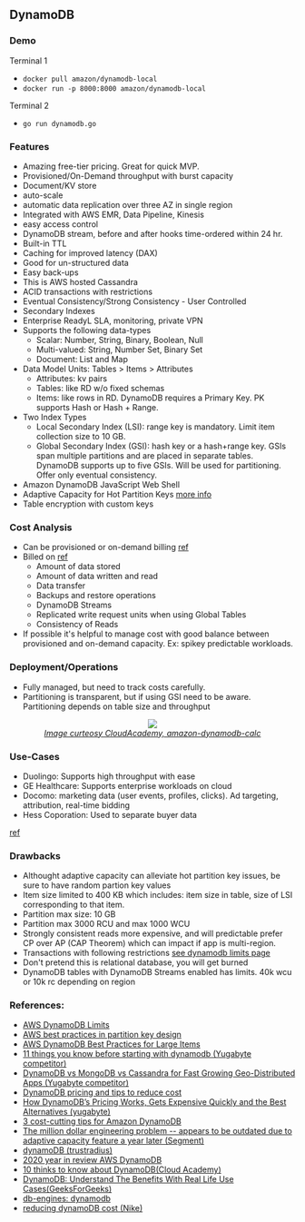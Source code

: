 ## DynamoDB

### Demo

Terminal 1

* `docker pull amazon/dynamodb-local`
* `docker run -p 8000:8000 amazon/dynamodb-local`

Terminal 2 

* `go run dynamodb.go`

### Features

* Amazing free-tier pricing. Great for quick MVP.
* Provisioned/On-Demand throughput with burst capacity
* Document/KV store
* auto-scale
* automatic data replication over three AZ in single region
* Integrated with AWS EMR, Data Pipeline, Kinesis
* easy access control
* DynamoDB stream, before and after hooks time-ordered within 24 hr.
* Built-in TTL
* Caching for improved latency (DAX)
* Good for un-structured data
* Easy back-ups
* This is AWS hosted Cassandra
* ACID transactions with restrictions
* Eventual Consistency/Strong Consistency - User Controlled
* Secondary Indexes
* Enterprise ReadyL SLA, monitoring, private VPN
* Supports the following data-types
  * Scalar: Number, String, Binary, Boolean, Null
  * Multi-valued: String, Number Set, Binary Set
  * Document: List and Map
* Data Model Units: Tables > Items > Attributes
  * Attributes: kv pairs
  * Tables: like RD w/o fixed schemas
  * Items: like rows in RD. DynamoDB requires a Primary Key. PK supports Hash or Hash + Range.
* Two Index Types
  * Local Secondary Index (LSI): range key is mandatory. Limit item collection size to 10 GB.
  * Global Secondary Index (GSI): hash key or a hash+range key. GSIs span multiple partitions and are placed in separate tables. DynamoDB supports up to five GSIs. Will be used for partitioning. Offer only eventual consistency.
* Amazon DynamoDB JavaScript Web Shell
* Adaptive Capacity for Hot Partition Keys [more info](https://docs.aws.amazon.com/amazondynamodb/latest/developerguide/bp-partition-key-design.html#bp-partition-key-partitions-adaptive)
* Table encryption with custom keys

### Cost Analysis
 * Can be provisioned or on-demand billing [ref](https://dynobase.dev/dynamodb-pricing-calculator/)
 * Billed on [ref](https://dynobase.dev/dynamodb-pricing-calculator/)
    * Amount of data stored
    * Amount of data written and read
    * Data transfer
    * Backups and restore operations
    * DynamoDB Streams
    * Replicated write request units when using Global Tables
    * Consistency of Reads
* If possible it's helpful to manage cost with good balance between provisioned and on-demand capacity. Ex: spikey predictable workloads.
### Deployment/Operations

* Fully managed, but need to track costs carefully.
* Partitioning is transparent, but if using GSI need to be aware. Partitioning depends on table size and throughput

<p align="center">
  <img src="https://cloudacademy.com/wp-content/uploads/2015/11/amazon-dynamodb-cacl.png">
  <br/>
  <i><a href=https://cloudacademy.com/wp-content/uploads/2015/11/amazon-dynamodb-cacl.png>Image curteosy CloudAcademy, amazon-dynamodb-calc</a></i>
</p>

### Use-Cases

* Duolingo: Supports high throughput with ease
* GE Healthcare: Supports enterprise workloads on cloud
* Docomo: marketing data (user events, profiles, clicks). Ad targeting, attribution, real-time bidding
* Hess Coporation: Used to separate buyer data

[ref](https://www.geeksforgeeks.org/dynamodb-understand-the-benefits-with-real-life-use-cases/)

### Drawbacks

* Althought adaptive capacity can alleviate hot partition key issues, be sure to have random partion key values
* Item size limited to 400 KB which includes: item size in table, size of LSI corresponding to that item.
* Partition max size: 10 GB
* Partition max 3000 RCU and max 1000 WCU
* Strongly consistent reads more expensive, and will predictable prefer CP over AP (CAP Theorem) which can impact if app is multi-region.
* Transactions with following restrictions [see dynamodb limits page](https://docs.aws.amazon.com/amazondynamodb/latest/developerguide/Limits.html)
* Don't pretend this is relational database, you will get burned
* DynamoDB tables with DynamoDB Streams enabled has limits. 40k wcu or 10k rc depending on region
### References:

* [AWS DynamoDB Limits](https://docs.aws.amazon.com/amazondynamodb/latest/developerguide/Limits.html)
* [AWS best practices in partition key design](https://docs.aws.amazon.com/amazondynamodb/latest/developerguide/bp-partition-key-design.html#bp-partition-key-partitions-adaptive)
* [AWS DynamoDB Best Practices for Large Items](https://docs.aws.amazon.com/amazondynamodb/latest/developerguide/bp-use-s3-too.html)
* [11 things you know before starting with dynamodb (Yugabyte competitor)](https://blog.yugabyte.com/11-things-you-wish-you-knew-before-starting-with-dynamodb)
* [DynamoDB vs MongoDB vs Cassandra for Fast Growing Geo-Distributed Apps (Yugabyte competitor)](https://blog.yugabyte.com/dynamodb-vs-mongodb-vs-cassandra-for-fast-growing-geo-distributed-apps)
* [DynamoDB pricing and tips to reduce cost](https://dynobase.dev/dynamodb-pricing-calculator/)
* [How DynamoDB’s Pricing Works, Gets Expensive Quickly and the Best Alternatives
(yugabyte)](https://blog.yugabyte.com/dynamodb-pricing-calculator-expensive-vs-alternatives/)
* [3 cost-cutting tips for Amazon DynamoDB
](https://rockset.com/blog/3-cost-cutting-tips-for-amazon-dynamodb/)
* [The million dollar engineering problem -- appears to be outdated due to adaptive capacity feature a year later (Segment)](https://segment.com/blog/the-million-dollar-eng-problem/)
* [dynamoDB (trustradius)](https://www.trustradius.com/products/amazon-dynamodb/reviews?qs=pros-and-cons)
* [2020 year in review AWS DynamoDB](https://aws.amazon.com/blogs/database/2020-the-year-in-review-for-amazon-dynamodb/)
* [10 thinks to know about DynamoDB(Cloud Academy)](https://cloudacademy.com/blog/amazon-dynamodb-ten-things/)
* [DynamoDB: Understand The Benefits With Real Life Use Cases(GeeksForGeeks)](https://www.geeksforgeeks.org/dynamodb-understand-the-benefits-with-real-life-use-cases/)
* [db-engines: dynamodb](https://db-engines.com/en/system/Amazon+DynamoDB)
* [reducing dynamoDB cost (Nike)](https://medium.com/nikeengineering/reducing-dynamodb-costs-in-aws-5047cbf726c9)
